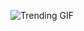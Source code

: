 
<!-- GIF_SECTION -->
![Trending GIF](https://media3.giphy.com/media/v1.Y2lkPThiYjIxNzcybHV6amNyNTVnZjF6azI3OGJiaDhlNTlrNXRuM3llejc1bDkyeXg5byZlcD12MV9naWZzX3NlYXJjaCZjdD1n/khMQDMRqOBEToISmyp/giphy.gif)
<!-- END_GIF_SECTION -->
